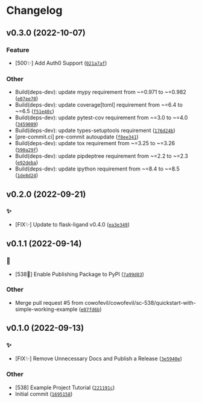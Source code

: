 Changelog
=========

<!--next-version-placeholder-->

## v0.3.0 (2022-10-07)
### Feature
* [500:sparkles:] Add Auth0 Support ([`021a7af`](https://github.com/cowofevil/flask-ligand-example/commit/021a7afa744d174866d7f2ae3b7f073328a7117f))

### Other
* Build(deps-dev): update mypy requirement from ~=0.971 to ~=0.982 ([`e07ee70`](https://github.com/cowofevil/flask-ligand-example/commit/e07ee70f74b70d831b2d2693eca7659c589b2a0d))
* Build(deps-dev): update coverage[toml] requirement from ~=6.4 to ~=6.5 ([`f51e40c`](https://github.com/cowofevil/flask-ligand-example/commit/f51e40c140b41c3637e5ee4c5292ea3a08f82834))
* Build(deps-dev): update pytest-cov requirement from ~=3.0 to ~=4.0 ([`3459089`](https://github.com/cowofevil/flask-ligand-example/commit/3459089cead1eda65f6e863aa8b274dbc76883a9))
* Build(deps-dev): update types-setuptools requirement ([`176d24b`](https://github.com/cowofevil/flask-ligand-example/commit/176d24b6f7455f23cd95a1c54d8cbce6eb421728))
* [pre-commit.ci] pre-commit autoupdate ([`f8ee341`](https://github.com/cowofevil/flask-ligand-example/commit/f8ee341fe080a8ab231b4983d09e747e3b2a8d17))
* Build(deps-dev): update tox requirement from ~=3.25 to ~=3.26 ([`590a29f`](https://github.com/cowofevil/flask-ligand-example/commit/590a29f6e89e1c42125542c66ddbf6f47a833d9c))
* Build(deps-dev): update pipdeptree requirement from ~=2.2 to ~=2.3 ([`e92deba`](https://github.com/cowofevil/flask-ligand-example/commit/e92debae8536f29d6784e38c60db0c3cd1e2739d))
* Build(deps-dev): update ipython requirement from ~=8.4 to ~=8.5 ([`1de8d24`](https://github.com/cowofevil/flask-ligand-example/commit/1de8d24da5197e65dd5a394f7359e8534e1a1843))

## v0.2.0 (2022-09-21)
### :sparkles:
* [FIX:sparkles:] Update to flask-ligand v0.4.0 ([`ea3e349`](https://github.com/cowofevil/flask-ligand-example/commit/ea3e349c3df2860629426ce79377e20610199862))

## v0.1.1 (2022-09-14)
### :robot:
* [538:robot:] Enable Publishing Package to PyPI ([`7a99d03`](https://github.com/cowofevil/flask-ligand-example/commit/7a99d0379972e9dafea1b4ce130e0c180e0552d2))

### Other
* Merge pull request #5 from cowofevil/cowofevil/sc-538/quickstart-with-simple-working-example ([`e07fd6b`](https://github.com/cowofevil/flask-ligand-example/commit/e07fd6bc84a2ad0ac7f85e38cafa4ab35b7b38da))

## v0.1.0 (2022-09-13)
### :sparkles:
* [FIX:sparkles:] Remove Unnecessary Docs and Publish a Release ([`3e5940e`](https://github.com/cowofevil/flask-ligand-example/commit/3e5940e81884f554d1b2514ff7f4c907e3a2cf63))

### Other
* [538] Example Project Tutorial ([`221191c`](https://github.com/cowofevil/flask-ligand-example/commit/221191c182c28208e44350b6faea899306aee9d1))
* Initial commit ([`1695158`](https://github.com/cowofevil/flask-ligand-example/commit/1695158821591356b21575575031493a4b5882f4))

